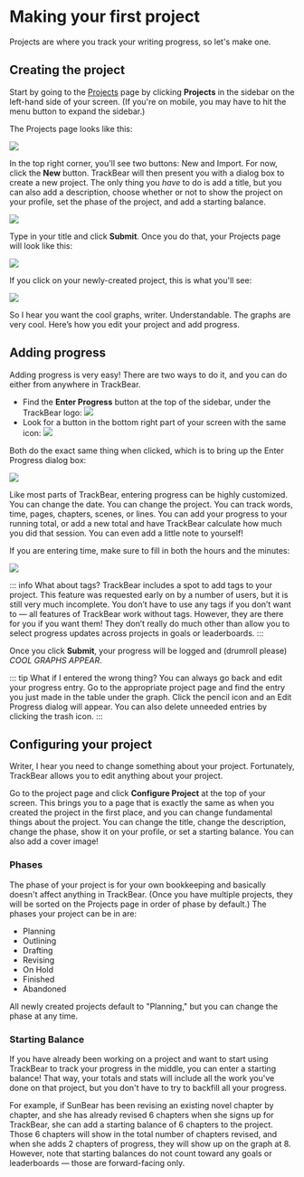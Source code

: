 # Making your first project

Projects are where you track your writing progress, so let's make one.

## Creating the project

Start by going to the [Projects](https://trackbear.app/works) page by clicking **Projects** in the sidebar on the left-hand side of your screen. (If you're on mobile, you may have to hit the menu button to expand the sidebar.)

The Projects page looks like this:

![](/images/help/no-projects.png)

In the top right corner, you'll see two buttons: New and Import. For now, click the **New** button. TrackBear will then present you with a dialog box to create a new project. The only thing you *have* to do is add a title, but you can also add a description, choose whether or not to show the project on your profile, set the phase of the project, and add a starting balance.

![](/images/help/create-project.png)

Type in your title and click **Submit**. Once you do that, your Projects page will look like this:

![](/images/help/one-project.png)

If you click on your newly-created project, this is what you'll see:

![](/images/help/project-no-data.png)

So I hear you want the cool graphs, writer. Understandable. The graphs are very cool. Here’s how you edit your project and add progress. 

## Adding progress

Adding progress is very easy! There are two ways to do it, and you can do either from anywhere in TrackBear.

- Find the **Enter Progress** button at the top of the sidebar, under the TrackBear logo: ![](/images/help/enter-progress-bar.png)
- Look for a button in the bottom right part of your screen with the same icon: ![](/images/help/enter-progress-round.png)

Both do the exact same thing when clicked, which is to bring up the Enter Progress dialog box:

![](/images/help/enter-progress.png)

Like most parts of TrackBear, entering progress can be highly customized. You can change the date. You can change the project. You can track words, time, pages, chapters, scenes, or lines. You can add your progress to your running total, or add a new total and have TrackBear calculate how much you did that session. You can even add a little note to yourself!

If you are entering time, make sure to fill in both the hours and the minutes:

![](/images/help/enter-progress-time.png)

::: info What about tags?
TrackBear includes a spot to add tags to your project. This feature was requested early on by a number of users, but it is still very much incomplete. You don’t have to use any tags if you don’t want to — all features of TrackBear work without tags. However, they are there for you if you want them! They don’t really do much other than allow you to select progress updates across projects in goals or leaderboards.
:::

Once you click **Submit**, your progress will be logged and (drumroll please) *COOL GRAPHS APPEAR*.

::: tip What if I entered the wrong thing?
You can always go back and edit your progress entry. Go to the appropriate project page and find the entry you just made in the table under the graph. Click the pencil icon and an Edit Progress dialog will appear. You can also delete unneeded entries by clicking the trash icon.
:::

## Configuring your project

Writer, I hear you need to change something about your project. Fortunately, TrackBear allows you to edit anything about your project.

Go to the project page and click **Configure Project** at the top of your screen. This brings you to a page that is exactly the same as when you created the project in the first place, and you can change fundamental things about the project. You can change the title, change the description, change the phase, show it on your profile, or set a starting balance. You can also add a cover image! 

### Phases

The phase of your project is for your own bookkeeping and basically doesn't affect anything in TrackBear. (Once you have multiple projects, they will be sorted on the Projects page in order of phase by default.) The phases your project can be in are:

- Planning
- Outlining
- Drafting
- Revising
- On Hold
- Finished
- Abandoned

All newly created projects default to "Planning," but you can change the phase at any time.

### Starting Balance

If you have already been working on a project and want to start using TrackBear to track your progress in the middle, you can enter a starting balance! That way, your totals and stats will include all the work you've done on that project, but you don't have to try to backfill all your progress.

For example, if SunBear has been revising an existing novel chapter by chapter, and she has already revised 6 chapters when she signs up for TrackBear, she can add a starting balance of 6 chapters to the project. Those 6 chapters will show in the total number of chapters revised, and when she adds 2 chapters of progress, they will show up on the graph at 8. However, note that starting balances do not count toward any goals or leaderboards — those are forward-facing only.
